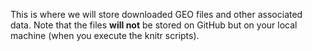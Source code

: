 This is where we will store downloaded GEO files and other associated data. Note that the files **will not** be stored on GitHub but on your local machine (when you execute the knitr scripts).